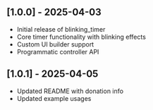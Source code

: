 ## [1.0.0] - 2025-04-03
- Initial release of blinking_timer
- Core timer functionality with blinking effects
- Custom UI builder support
- Programmatic controller API

## [1.0.1] - 2025-04-05
- Updated README with donation info
- Updated example usages